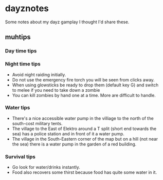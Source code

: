 # dayznotes
Some notes about my dayz gamplay I thought I'd share these.

## muhtips

### Day time tips

### Night time tips

- Avoid night raiding initially.
- Do not use the emergency fire torch you will be seen from clicks away.
- When using glowsticks be ready to drop them (default key G) and switch to melee if you need to take down a zombie
- You can kill zombies by hand one at a time. More are difficult to handle.

### Water tips

- There's a nice accessible water pump in the villiage to the north of the south-cost military tents.
- The village to the East of Elektro around a T split (short end towards the sea) has a police station and in front of it a water pump.
- The village in the South-Eastern corner of the map but on a hill (not near the sea) there is a water pump in the garden of a red building.

### Survival tips

- Go look for water/drinks instantly.
- Food also recovers some thirst because food has quite some water in it.

